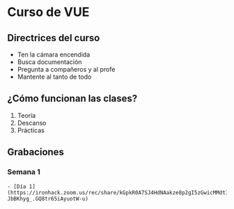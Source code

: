 # Curso de VUE

## Directrices del curso
- Ten la cámara encendida
- Busca documentación
- Pregunta a compañeros y al profe
- Mantente al tanto de todo

## ¿Cómo funcionan las clases?
1. Teoría
2. Descanso
3. Prácticas

## Grabaciones

### Semana 1
    - [Día 1](https://ironhack.zoom.us/rec/share/kGpkR0A7SJ4HdNAakze8p2gI5zGwicMMdtIYQtewmJNJgrLEHeOqAvd-JbBKhyg_.GQ8tr65iAyuotW-u)